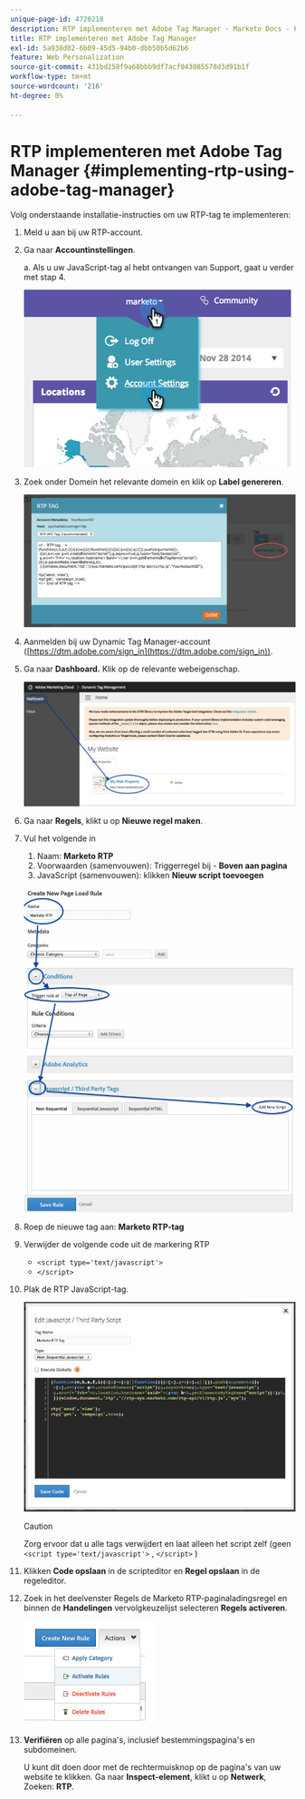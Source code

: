 ```yaml
---
unique-page-id: 4720218
description: RTP implementeren met Adobe Tag Manager - Marketo Docs - Productdocumentatie
title: RTP implementeren met Adobe Tag Manager
exl-id: 5a938d02-6b09-45d5-94b0-dbb50b5d62b6
feature: Web Personalization
source-git-commit: 431bd258f9a68bbb9df7acf043085578d3d91b1f
workflow-type: tm+mt
source-wordcount: '216'
ht-degree: 0%

---
```


# RTP implementeren met Adobe Tag Manager {#implementing-rtp-using-adobe-tag-manager}

Volg onderstaande installatie-instructies om uw RTP-tag te implementeren:

1. Meld u aan bij uw RTP-account.

1. Ga naar **Accountinstellingen**.

   a. Als u uw JavaScript-tag al hebt ontvangen van Support, gaat u verder met stap 4.

   ![](assets/image2014-11-30-15-3a19-3a21-4.png)

1. Zoek onder Domein het relevante domein en klik op **Label genereren**.

   ![](assets/image2014-11-30-15-3a20-3a17-4.png)

1. Aanmelden bij uw Dynamic Tag Manager-account ([https://dtm.adobe.com/sign_in](https://dtm.adobe.com/sign_in)).

1. Ga naar **Dashboard.** Klik op de relevante webeigenschap.

   ![](assets/image2014-12-3-17-3a58-3a17.png)

1. Ga naar **Regels**, klikt u op **Nieuwe regel maken**.

1. Vul het volgende in

   1. Naam: **Marketo RTP**
   1. Voorwaarden (samenvouwen): Triggerregel bij - **Boven aan pagina**
   1. JavaScript (samenvouwen): klikken **Nieuw script toevoegen**

   ![](assets/image2014-12-3-17-3a59-3a40.png)

1. Roep de nieuwe tag aan: **Marketo RTP-tag**

1. Verwijder de volgende code uit de markering RTP

   * `<script type='text/javascript'>`
   * `</script>`

1. Plak de RTP JavaScript-tag.

   ![](assets/image2014-12-3-18-3a3-3a45.png)

   >[!CAUTION]
   >
   >Zorg ervoor dat u alle tags verwijdert en laat alleen het script zelf (geen `<script type='text/javascript'>` , `</script>` )

1. Klikken **Code opslaan** in de scripteditor en **Regel opslaan** in de regeleditor.

1. Zoek in het deelvenster Regels de Marketo RTP-paginaladingsregel en binnen de **Handelingen** vervolgkeuzelijst selecteren **Regels activeren**.

   ![](assets/image2014-12-3-18-3a4-3a14.png)

1. **Verifiëren** op alle pagina&#39;s, inclusief bestemmingspagina&#39;s en subdomeinen.

   U kunt dit doen door met de rechtermuisknop op de pagina&#39;s van uw website te klikken. Ga naar **Inspect-element**, klikt u op **Netwerk**, Zoeken: **RTP**.

